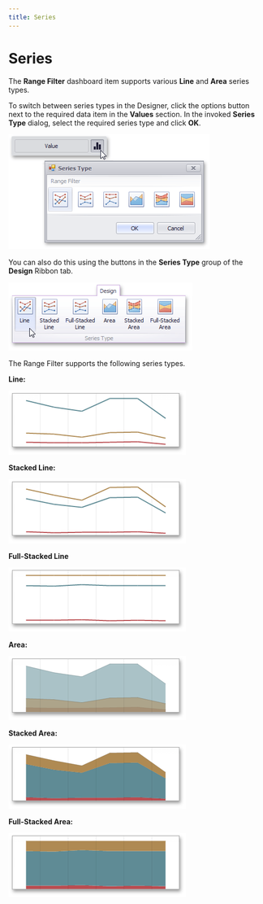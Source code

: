 ```yaml
---
title: Series
---
```

# Series
The **Range Filter** dashboard item supports various **Line** and **Area** series types.

To switch between series types in the Designer, click the options button next to the required data item in the **Values** section. In the invoked **Series Type** dialog, select the required series type and click **OK**.

![RangeFilter_SeriesTypes](../../../../images/img20159.png)

You can also do this using the buttons in the **Series Type** group of the **Design** Ribbon tab.

![RangeFilter_SeriesTypes_Ribbon](../../../../images/img20158.png)

The Range Filter supports the following series types.

**Line:**

![RangeFilter_SeriesTypes_Line](../../../../images/img20163.png)

**Stacked Line:**

![RangeFilter_SeriesTypes_StackedLine](../../../../images/img20165.png)

**Full-Stacked Line**

![RangeFilter_SeriesTypes_FullStackedLine](../../../../images/img20162.png)

**Area:**

![RangeFilter_SeriesTypes_Area](../../../../images/img20160.png)

**Stacked Area:**

![RangeFilter_SeriesTypes_StackedArea](../../../../images/img20164.png)

**Full-Stacked Area:**

![RangeFilter_SeriesTypes_FullStackedArea](../../../../images/img20161.png)